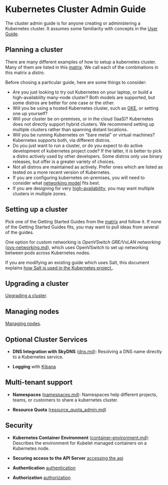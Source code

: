 # Kubernetes Cluster Admin Guide

The cluster admin guide is for anyone creating or administering a Kubernetes cluster.
It assumes some familiarity with concepts in the [User Guide](user-guide.md).

## Planning a cluster

There are many different examples of how to setup a kubernetes cluster.  Many of them are listed in this
[matrix](getting-started-guides/README.md).  We call each of the combinations in this matrix a *distro*.

Before chosing a particular guide, here are some things to consider:
 - Are you just looking to try out Kubernetes on your laptop, or build a high-availability many-node cluster? Both
   models are supported, but some distros are better for one case or the other.
 - Will you be using a hosted Kubernetes cluster, such as [GKE](https://cloud.google.com/container-engine), or setting
   one up yourself?
 - Will your cluster be on-premises, or in the cloud (IaaS)?  Kubernetes does not directly support hybrid clusters.  We
   recommend setting up multiple clusters rather than spanning distant locations.
 - Will you be running Kubernetes on "bare metal" or virtual machines?  Kubernetes supports both, via different distros.
 - Do you just want to run a cluster, or do you expect to do active development of kubernetes project code?  If the
   latter, it is better to pick a distro actively used by other developers.  Some distros only use binary releases, but
   offer is a greater variety of choices.
 - Not all distros are maintained as actively.  Prefer ones which are listed as tested on a more recent version of
   Kubernetes.
 - If you are configuring kubernetes on-premises, you will need to consider what [networking
   model](networking.md) fits best.
 - If you are designing for very [high-availability](availability.md), you may want multiple clusters in multiple zones.

## Setting up a cluster

Pick one of the Getting Started Guides from the [matrix](getting-started-guides/README.md) and follow it.
If none of the Getting Started Guides fits, you may want to pull ideas from several of the guides.

One option for custom networking is *OpenVSwitch GRE/VxLAN networking* ([ovs-networking.md](ovs-networking.md)), which
uses OpenVSwitch to set up networking between pods across
  Kubernetes nodes.

If you are modifying an existing guide which uses Salt, this document explains [how Salt is used in the Kubernetes
project.](salt.md).

## Upgrading a cluster
[Upgrading a cluster](cluster_management.md).

## Managing nodes

[Managing nodes](node.md).

## Optional Cluster Services

* **DNS Integration with SkyDNS** ([dns.md](dns.md)):
  Resolving a DNS name directly to a Kubernetes service.

* **Logging** with [Kibana](logging.md)

## Multi-tenant support

* **Namespaces** ([namespaces.md](namespaces.md)): Namespaces help different
  projects, teams, or customers to share a kubernetes cluster.

* **Resource Quota** ([resource_quota_admin.md](resource_quota_admin.md)) 

## Security

* **Kubernetes Container Environment** ([container-environment.md](container-environment.md)):
  Describes the environment for Kubelet managed containers on a Kubernetes
  node.

* **Securing access to the API Server** [accessing the api]( accessing_the_api.md)

* **Authentication**  [authentication]( authentication.md)

* **Authorization** [authorization]( authorization.md)

